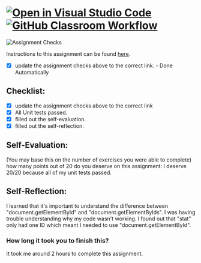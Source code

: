 
[![Open in Visual Studio Code](https://classroom.github.com/assets/open-in-vscode-718a45dd9cf7e7f842a935f5ebbe5719a5e09af4491e668f4dbf3b35d5cca122.svg)](https://classroom.github.com/online_ide?assignment_repo_id=11771356&assignment_repo_type=AssignmentRepo)
[![GitHub Classroom Workflow](https://github.com/IT3049C-Lively-FA23/js-and-dom-exercises-Wilmer19/actions/workflows/classroom.yml/badge.svg)](https://github.com/IT3049C-Lively-FA23/js-and-dom-exercises-Wilmer19/actions/workflows/classroom.yml)
===================================
![Assignment Checks](https://github.com/IT3049C/JS-and-DOM-Exercises/workflows/Assignment%20Checks/badge.svg)

Instructions to this assignment can be found [here](https://reedws.github.io/IT3049C/coursework/labs/js-and-dom-exercises/).
- [x] update the assignment checks above to the correct link. - Done Automatically
## Checklist:
- [X] update the assignment checks above to the correct link
- [X] All Unit tests passed.
- [X] filled out the self-evaluation.
- [X] filled out the self-reflection.

## Self-Evaluation: 
(You may base this on the number of exercises you were able to complete)
how many points out of 20 do you deserve on this assignment:
I deserve 20/20 because all of my unit tests passed.

## Self-Reflection:
<!-- What did you learn that you found interesting -->
I learned that it's important to understand the difference between "document.getElementById" and "document.getElementByIds".
I was having trouble understanding why my code wasn't working. I found out that "stat" only had one ID which meant I needed 
to use "document.getElementById".

### How long it took you to finish this?
It took me around 2 hours to complete this assignment.
